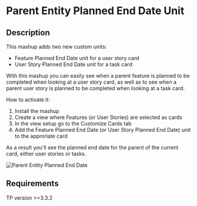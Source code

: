 # Parent Entity Planned End Date Unit

## Description

This mashup adds two new custom units:

* Feature Planned End Date unit for a user story card
* User Story Planned End Date unit for a task card

With this mashup you can easily see when a parent feature is planned to be completed when looking at a user story card, as well as to see when a parent user story is planned to be completed when looking at a task card.

How to activate it:

1. Install the mashup
2. Create a view where Features (or User Stories) are selected as cards
3. In the view setup go to the Customize Cards tab 
4. Add the Feature Planned End Date (or User Story Planned End Date) unit to the approriate card

As a result you'll see the planned end date for the parent of the current card, either user stories or tasks.

![Parent Entity Planned End Date](https://raw.githubusercontent.com/TargetProcess/TP3MashupLibrary/master/Parent%20Entity%20Planned%20End%20Date/screen.jpg)


## Requirements

TP version >=3.3.2
